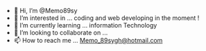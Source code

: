 - 👋 Hi, I’m @Memo89sy
- 👀 I’m interested in ...
coding and web developing in the moment !
- 🌱 I’m currently learning ...
information Technology
- 💞️ I’m looking to collaborate on ...
- 📫 How to reach me ...
Memo_89sygh@hotmail.com

<!---
Memo89sy/Memo89sy is a ✨ special ✨ repository because its `README.md` (this file) appears on your GitHub profile.
You can click the Preview link to take a look at your changes.
--->
